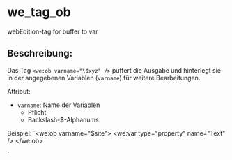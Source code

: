 we_tag_ob
=========

webEdition-tag for buffer to var


Beschreibung:
--------------

Das Tag `<we:ob varname="\$xyz" />` puffert die Ausgabe und hinterlegt sie in der angegebenen Variablen (`varname`) für weitere Bearbeitungen.


Attribut:
* `varname`: Name der Variablen
  * Pflicht
  * Backslash-$-Alphanums

Beispiel:
`<we:ob varname="\$site">
  <we:var type="property" name="Text" />
</we:ob>
<?=$site?>`
